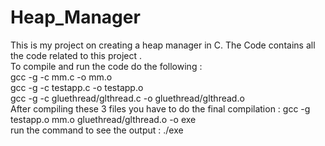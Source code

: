 # Heap_Manager
This is my project on creating a heap manager in C.
The Code contains all the code related to this project .
<br>
To compile and run the code do the following :
<br>
gcc -g -c mm.c -o mm.o
<br>
gcc -g -c testapp.c -o testapp.o
<br>
gcc -g -c gluethread/glthread.c -o gluethread/glthread.o
<br>
After compiling these 3 files you have to do the final compilation : gcc -g testapp.o mm.o gluethread/glthread.o -o exe
<br>
run the command to see the output : ./exe 
